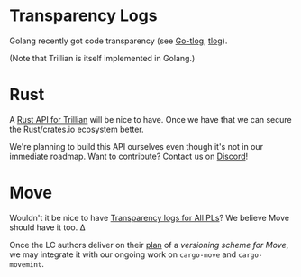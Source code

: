 # Transparency Logs

Golang recently got code transparency (see [Go-tlog], [tlog]).

(Note that Trillian is itself implemented in Golang.)

# Rust

A [Rust API for Trillian] will be nice to have. Once we have that we can secure the Rust/crates.io ecosystem better.

We're planning to build this API ourselves even though it's not in our immediate roadmap. Want to contribute? Contact us on [Discord]!

# Move

Wouldn't it be nice to have [Transparency logs for All PLs]? We believe Move should have it too. ∆

Once the LC authors deliver on their [plan] of a *versioning scheme for Move*, we may integrate it with our ongoing work on `cargo-move` and `cargo-movemint`.

[tlog]: https://research.swtch.com/tlog
[Rust API for Trillian]: https://twitter.com/BenLaurie/status/1167335026507337730
[Go-tlog]: https://twitter.com/FiloSottile/status/1167156608545280005
[Transparency logs for All PLs]: https://twitter.com/NaolDuga/status/1167242664028381185
[plan]: https://developers.libra.org/blog/2019/06/18/the-path-forward
[Discord]: https://discord.gg/wXHHxD
